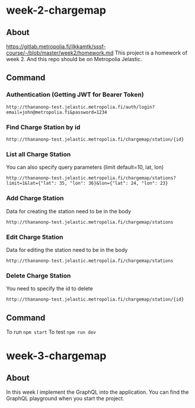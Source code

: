 # week-2-chargemap

## About
https://gitlab.metropolia.fi/ilkkamtk/sssf-course/-/blob/master/week2/homework.md
This project is a homework of week 2. And this repo should be on Metropolia Jelastic.

## Command
### Authentication (Getting JWT for Bearer Token)

`http://thananonp-test.jelastic.metropolia.fi/auth/login?email=john@metropolia.fi&password=1234`

### Find Charge Station by id

`http://thananonp-test.jelastic.metropolia.fi/chargemap/station/{id}`

### List all Charge Station
You can also specify query parameters (limit default=10, lat, lon) 

`http://thananonp-test.jelastic.metropolia.fi/chargemap/stations?limit=1&lat={"lat": 35, "lon": 36}&lon={"lat": 24, "lon": 23}`

### Add Charge Station

Data for creating the station need to be in the body

`http://thananonp-test.jelastic.metropolia.fi/chargemap/stations`

### Edit Charge Station

Data for editing the station need to be in the body

`http://thananonp-test.jelastic.metropolia.fi/chargemap/stations`

### Delete Charge Station

You need to specify the id to delete

`http://thananonp-test.jelastic.metropolia.fi/chargemap/station/{id}`

## Command
To run `npm start`
To test `npm run dev`

# week-3-chargemap

## About
In this week I implement the GraphQL into the application. You can find the GraphQL playground when you start the project.